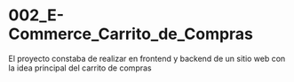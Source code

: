 # 002_E-Commerce_Carrito_de_Compras
El proyecto constaba de realizar en frontend y backend de un sitio web con la idea principal del carrito de compras
